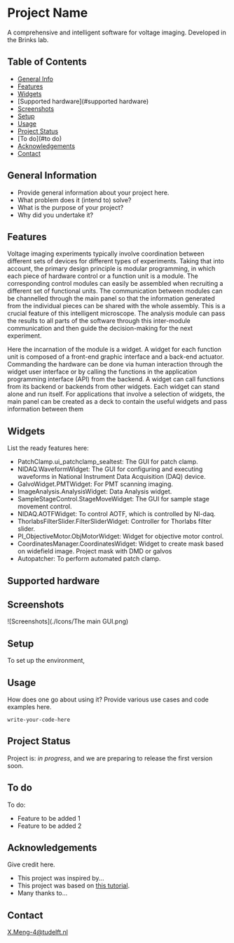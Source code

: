 # Project Name
A comprehensive and intelligent software for voltage imaging. Developed in the Brinks lab.

## Table of Contents
* [General Info](#general-information)
* [Features](#features)
* [Widgets](#widgets)
* [Supported hardware](#supported hardware)
* [Screenshots](#screenshots)
* [Setup](#setup)
* [Usage](#usage)
* [Project Status](#project-status)
* [To do](#to do)
* [Acknowledgements](#acknowledgements)
* [Contact](#contact)
<!-- * [License](#license) -->


## General Information
- Provide general information about your project here.
- What problem does it (intend to) solve?
- What is the purpose of your project?
- Why did you undertake it?


## Features
Voltage imaging experiments typically involve coordination between different sets of devices for different types of experiments. Taking that into account, the primary design principle is modular programming, in which each piece of hardware control or a function unit is a module. The corresponding control modules can easily be assembled when recruiting a different set of functional units. The communication between modules can be channelled through the main panel so that the information generated from the individual pieces can be shared with the whole assembly. This is a crucial feature of this intelligent microscope. The analysis module can pass the results to all parts of the software through this inter-module communication and then guide the decision-making for the next experiment.

Here the incarnation of the module is a widget. A widget for each function unit is composed of a front-end graphic interface and a back-end actuator. Commanding the hardware can be done via human interaction through the widget user interface or by calling the functions in the application programming interface (API) from the backend. A widget can call functions from its backend or backends from other widgets. Each widget can stand alone and run itself. For applications that involve a selection of widgets, the main panel can be created as a deck to contain the useful widgets and pass information between them

## Widgets
List the ready features here:
- PatchClamp.ui_patchclamp_sealtest: The GUI for patch clamp.
- NIDAQ.WaveformWidget: The GUI for configuring and executing waveforms in National Instrument Data Acquisition (DAQ) device.
- GalvoWidget.PMTWidget: For PMT scanning imaging.
- ImageAnalysis.AnalysisWidget: Data Analysis widget.
- SampleStageControl.StageMoveWidget: The GUI for sample stage movement control.
- NIDAQ.AOTFWidget: To control AOTF, which is controlled by NI-daq.
- ThorlabsFilterSlider.FilterSliderWidget: Controller for Thorlabs filter slider.
- PI_ObjectiveMotor.ObjMotorWidget: Widget for objective motor control.
- CoordinatesManager.CoordinatesWidget: Widget to create mask based on widefield image. Project mask with DMD or galvos
- Autopatcher: To perform automated patch clamp.

## Supported hardware


## Screenshots
![Screenshots](./Icons/The main GUI.png)

## Setup
To set up the environment, 


## Usage
How does one go about using it?
Provide various use cases and code examples here.

`write-your-code-here`


## Project Status
Project is: _in progress_, and we are preparing to release the first version soon.


## To do
To do:
- Feature to be added 1
- Feature to be added 2


## Acknowledgements
Give credit here.
- This project was inspired by...
- This project was based on [this tutorial](https://www.example.com).
- Many thanks to...


## Contact
X.Meng-4@tudelft.nl


<!-- Optional -->
<!-- ## License -->
<!-- This project is open source and available under the [... License](). -->
